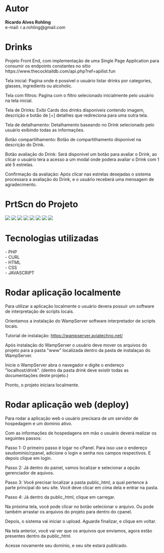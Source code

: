 <h1>Autor</h1>
<b>Ricardo Alves Rohling</b><br>
e-mail: r.a.rohling@gmail.com

<h1>Drinks</h1>
<p>Projeto Front End, com implementação de uma Single Page Application para consumir os endpoints constantes no sítio https://www.thecocktaildb.com/api.php?ref=apilist.fun</p>

Tela inicial: 
Pagína onde é possível o usuário listar drinks por categories, glasses, ingredients ou alcoholic.

Tela com filtros: 
Pagína com o filtro selecionado inicialmente pelo usuário na tela inicial.

Tela de Drinks: 
Exibi Cards dos drinks disponíveis contendo imagem, descrição e botão de [+] detalhes que redireciona para uma outra tela.

Tela de detalhamento: 
Detalhamento baseando no Drink selecionado pelo usuário exibindo todas as informações.

Botão compartilhamento: 
Botão de compartilhamento disponivel na descrição do Drink.

Botão avaliação do Drink: 
Será disponivel um botão para avaliar o Drink, ao clicar o usuário tera a acesso a um modal onde podera avaliar o Drink com 1 até 5 estrelas.

Confirmação da avaliação: 
Após clicar nas estrelas desejadas o sistema processara a avaliação do Drink, e o usuário receberá uma mensagem de agradecimento.

<h1>PrtScn do Projeto</h1>
<img src="https://docs.google.com/uc?id=14-hXPB2zg0sAZk-xRZoxJWtndTHyhE3D"/>
<img src="https://docs.google.com/uc?id=1JAdLKmFXN3z1tc_lBp_pL7qvHxNffLbR"/>
<img src="https://docs.google.com/uc?id=1ME9_iSLDaaM6HCt8i0hbyZWRgWjEoR1i"/>
<img src="https://docs.google.com/uc?id=1IgH1YiIuckKPTVN0ad4pSmsbqG7EOgEs"/>
<img src="https://docs.google.com/uc?id=17D_YaB4bnXxzM8a--n6n54AZ5VP4zXEn"/>
<img src="https://docs.google.com/uc?id=177B839toSB21tuCk7QvAoBGBKojQruNe"/>
<img src="https://docs.google.com/uc?id=16ViRn1BA-AxXsv6uMPH6BPUvF_sLOUDZ"/>
<img src="https://docs.google.com/uc?id=1nnGg-0AZ56v7yltPzcfSMGoJyMZnFt8Y"/>

<h1>Tecnologias utilizadas</h1>
- PHP<br>
- CURL<br>
- HTML<br>
- CSS<br>
- JAVASCRIPT<br>

<h1>Rodar aplicação localmente</h1>

Para utilizar a aplicação localmente o usuário devera possuir um software de interpretação de scripts locais.

Orientamos a instalação do WampServer software interpretador de scripts locais.

Tutorial de instalação: https://wampserver.aviatechno.net/

Após instalação do WampServer o usuário deve mover os arquivos do projeto para a pasta "www" localizada dentro da pasta de instalaçao do WampServer.

Inicie o WampServer abra o navegador e digite o endereço "localhost/drink". (dentro da pasta drink deve existir todas as documentações deste projeto.)

Pronto, o projeto iniciara localmente.

<h1>Rodar aplicação web (deploy)</h1>

Para rodar a aplicação web o usuário precisara de um servidor de hospedagem e um dominio ativo.

Com as informações de hospedagens em mão o usuário deverá realizar os seguintes passos:

Passo 1: O primeiro passo é logar no cPanel. Para isso use o endereço seudominio/cpanel, adicione o login e senha nos campos respectivos. E depois clique em login.

Passo 2: Já dentro do painel, vamos localizar e selecionar a opção gerenciador de aquivos. 

Passo 3: Você precisar localizar a pasta public_html, a qual pertence à parte principal do seu site. Você deve clicar em cima dela e entrar na pasta. 

Passo 4: Já dentro da public_html, clique em carregar.

Na próxima tela, você pode clicar no botão selecionar o arquivo. Ou pode também arrastar os arquivos do projeto para dentro do cpanel.

Depois, o sistema vai iniciar o upload. Aguarde finalizar, e clique em voltar.

Na tela anterior, você vai ver que os arquivos que enviamos, agora estão presentes dentro da public_html.

Acesse novamente seu domínio, e seu site estará publicado.
